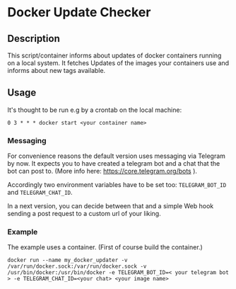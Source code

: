 # Docker Update Checker

## Description
This script/container informs about updates of docker containers running on a local system. It fetches Updates of the images your containers use and informs about new tags available.



## Usage

It's thought to be run e.g by a crontab on the local machine:
```
0 3 * * * docker start <your container name>
```
### Messaging

For convenience reasons the default version uses messaging via Telegram by now. It expects you to have created a telegram bot and a chat that the bot can post to. (More info here: https://core.telegram.org/bots ).

Accordingly two environment variables have to be set too: `TELEGRAM_BOT_ID` and `TELEGRAM_CHAT_ID`.

In a next version, you can decide between that and a simple Web hook sending a post request to a custom url of your liking.

### Example

The example uses a container. (First of course build the container.)

```
docker run --name my_docker_updater -v /var/run/docker.sock:/var/run/docker.sock -v /usr/bin/docker:/usr/bin/docker -e TELEGRAM_BOT_ID=< your telegram bot > -e TELEGRAM_CHAT_ID=<your chat> <your image name>
```
